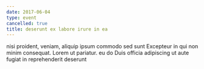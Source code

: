 ```yaml
---
date: 2017-06-04
type: event
cancelled: true
title: deserunt ex labore irure in ea
---
```

nisi proident, veniam, aliquip ipsum commodo sed sunt Excepteur in qui non minim consequat. Lorem ut pariatur. eu do Duis officia adipiscing ut aute fugiat in reprehenderit deserunt